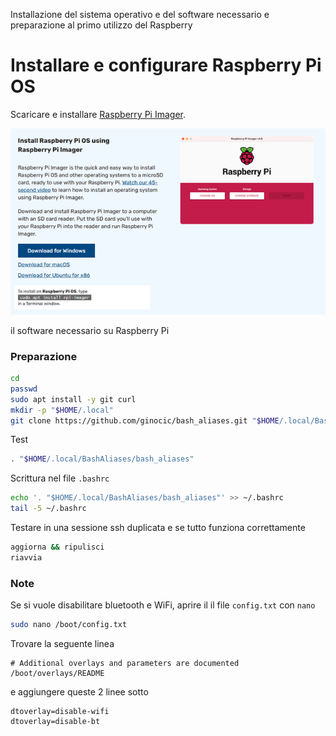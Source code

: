Installazione del sistema operativo e del software necessario e preparazione al primo utilizzo del Raspberry

# Installare e configurare Raspberry Pi OS
Scaricare e installare [Raspberry Pi Imager](https://www.raspberrypi.com/software/).

![Download Raspberry Pi Imager](img/download_rpi-imager.png)









il software necessario su Raspberry Pi

### Preparazione
```bash
cd
passwd
sudo apt install -y git curl
mkdir -p "$HOME/.local"
git clone https://github.com/ginocic/bash_aliases.git "$HOME/.local/BashAliases"
```

Test
```bash
. "$HOME/.local/BashAliases/bash_aliases"
```

Scrittura nel file ```.bashrc```
```bash
echo '. "$HOME/.local/BashAliases/bash_aliases"' >> ~/.bashrc
tail -5 ~/.bashrc
```

Testare in una sessione ssh duplicata e se tutto funziona correttamente
```bash
aggiorna && ripulisci
riavvia
```

### Note
Se si vuole disabilitare bluetooth e WiFi, aprire il il file `config.txt` con `nano`
```bash
sudo nano /boot/config.txt
```
Trovare la seguente linea
```
# Additional overlays and parameters are documented /boot/overlays/README
```
e aggiungere queste 2 linee sotto
```
dtoverlay=disable-wifi
dtoverlay=disable-bt
```
